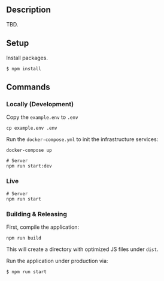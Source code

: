 ## Description

TBD.

## Setup

Install packages.

```
$ npm install
```

## Commands

### Locally (Development)

Copy the `example.env` to `.env`
```shell script
cp example.env .env
```

Run the `docker-compose.yml` to init the infrastructure services:
```shell script
docker-compose up
```

```shell script
# Server
npm run start:dev
```

### Live

```shell script
# Server
npm run start
```

### Building & Releasing

First, compile the application:

```shell script
npm run build
```

This will create a directory with optimized JS files under `dist`.

Run the application under production via:

```shell script
$ npm run start
```

